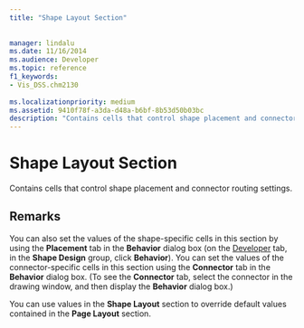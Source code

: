 ```yaml
---
title: "Shape Layout Section"
 
 
manager: lindalu
ms.date: 11/16/2014
ms.audience: Developer
ms.topic: reference
f1_keywords:
- Vis_DSS.chm2130
 
ms.localizationpriority: medium
ms.assetid: 9410f78f-a3da-d48a-b6bf-8b53d50b03bc
description: "Contains cells that control shape placement and connector routing settings."
---
```


# Shape Layout Section

Contains cells that control shape placement and connector routing settings.
  
## Remarks

You can also set the values of the shape-specific cells in this section by using the **Placement** tab in the **Behavior** dialog box (on the [Developer](run-in-developer-mode-display-the-developer-tab.md) tab, in the **Shape Design** group, click **Behavior**). You can set the values of the connector-specific cells in this section using the **Connector** tab in the **Behavior** dialog box. (To see the **Connector** tab, select the connector in the drawing window, and then display the **Behavior** dialog box.) 
  
You can use values in the **Shape Layout** section to override default values contained in the **Page Layout** section. 
  


